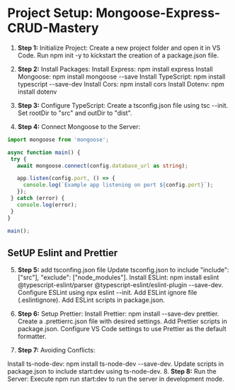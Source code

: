 # Project Setup: Mongoose-Express-CRUD-Mastery

1. **Step 1:** Initialize Project:
Create a new project folder and open it in VS Code.
Run npm init -y to kickstart the creation of a package.json file.

2. **Step 2:** Install Packages:
Install Express: npm install express
Install Mongoose: npm install mongoose --save
Install TypeScript: npm install typescript --save-dev
Install Cors: npm install cors
Install Dotenv: npm install dotenv

3. **Step 3:** Configure TypeScript:
Create a tsconfig.json file using tsc --init.
Set rootDir to "src" and outDir to "dist".

4. **Step 4:** Connect Mongoose to the Server:
 ```typescript
import mongoose from 'mongoose';

async function main() {
  try {
    await mongoose.connect(config.database_url as string);

    app.listen(config.port, () => {
      console.log(`Example app listening on port ${config.port}`);
    });
  } catch (error) {
    console.log(error);
  }
}

main();
```
## SetUP Eslint and Prettier
5. **Step 5:** add tsconfing.json file
Update tsconfig.json to include "include": ["src"], "exclude": ["node_modules"].
Install ESLint: npm install eslint @typescript-eslint/parser @typescript-eslint/eslint-plugin --save-dev.
Configure ESLint using npx eslint --init.
Add ESLint ignore file (.eslintignore).
Add ESLint scripts in package.json.

6. **Step 6:** Setup Prettier:
Install Prettier: npm install --save-dev prettier.
Create a .prettierrc.json file with desired settings.
Add Prettier scripts in package.json.
Configure VS Code settings to use Prettier as the default formatter.

7. **Step 7:** Avoiding Conflicts:

Install ts-node-dev: npm install ts-node-dev --save-dev.
Update scripts in package.json to include start:dev using ts-node-dev.
8. **Step 8:** Run the Server:
Execute npm run start:dev to run the server in development mode.